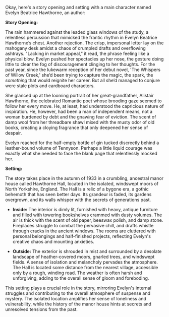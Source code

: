 Okay, here's a story opening and setting with a main character named Evelyn Beatrice Hawthorne, an author:

**Story Opening:**

The rain hammered against the leaded glass windows of the study, a relentless percussion that mimicked the frantic rhythm in Evelyn Beatrice Hawthorne’s chest. Another rejection. The crisp, impersonal letter lay on the mahogany desk amidst a chaos of crumpled drafts and overflowing ashtrays. "Lacking in market appeal," it read, the phrase feeling like a physical blow. Evelyn pushed her spectacles up her nose, the gesture doing little to clear the fog of discouragement clinging to her thoughts. For the past year, since the lukewarm reception of her debut novel, 'The Whispers of Willow Creek,' she’d been trying to capture the magic, the spark, the *something* that would reignite her career. But all she’d managed to conjure were stale plots and cardboard characters.

She glanced up at the looming portrait of her great-grandfather, Alistair Hawthorne, the celebrated Romantic poet whose brooding gaze seemed to follow her every move. He, at least, had understood the capricious nature of inspiration. He, however, had been a man of independent means, not a woman burdened by debt and the gnawing fear of eviction. The scent of damp wool from her threadbare shawl mixed with the musty odor of old books, creating a cloying fragrance that only deepened her sense of despair.

Evelyn reached for the half-empty bottle of gin tucked discreetly behind a leather-bound volume of Tennyson. Perhaps a little liquid courage was exactly what she needed to face the blank page that relentlessly mocked her.

**Setting:**

The story takes place in the autumn of 1933 in a crumbling, ancestral manor house called Hawthorne Hall, located in the isolated, windswept moors of North Yorkshire, England. The Hall is a relic of a bygone era, a gothic behemoth that has seen better days. Its grandeur is faded, its gardens overgrown, and its walls whisper with the secrets of generations past.

*   **Inside:** The interior is dimly lit, furnished with heavy, antique furniture and filled with towering bookshelves crammed with dusty volumes. The air is thick with the scent of old paper, beeswax polish, and damp stone. Fireplaces struggle to combat the pervasive chill, and drafts whistle through cracks in the ancient windows. The rooms are cluttered with personal belongings and half-finished projects, reflecting Evelyn's creative chaos and mounting anxieties.

*   **Outside:** The exterior is shrouded in mist and surrounded by a desolate landscape of heather-covered moors, gnarled trees, and windswept fields. A sense of isolation and melancholy pervades the atmosphere. The Hall is located some distance from the nearest village, accessible only by a rough, winding road. The weather is often harsh and unforgiving, adding to the overall sense of gloom and foreboding.

This setting plays a crucial role in the story, mirroring Evelyn's internal struggles and contributing to the overall atmosphere of suspense and mystery. The isolated location amplifies her sense of loneliness and vulnerability, while the history of the manor house hints at secrets and unresolved tensions from the past.
